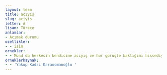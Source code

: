```yaml
---
layout: term
title: acıyış
slug: aciyis
letter: A
lisan: Türkçe
anlamlar:
- Acımak durumu
ozellikler:
- - isim
ornekler:
- - Mond da herkesin kendisine acıyış ve hor görüşle baktığını hissediyor ve bu azaptan kurtulmak için her çareye başvuruyordu.
orneklerkaynak:
- - 'Yakup Kadri Karaosmanoğlu '
---
```

